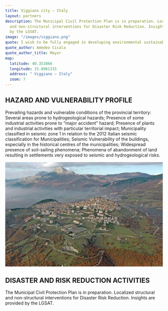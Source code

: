 ```yaml
---
title: Viggiano city – Italy
layout: partners
description: The Municipal Civil Protection Plan is in preparation. Localized structural
  and non-structural interventions for Disaster Risk Reduction. Insights are provided
  by the LGSAT.
image: "/images/viggiano.png"
quote: I wish to be fully engaged in developing environmental sustainability and territorial safety in the urban and land-use government actions. To this aim, our community will actively participate with the Province of Potenza in the action proposed for strengthening territorial resilience by adopting local policies and specific actions.
quote_author: Amedeo Cicala
quote_author_title: Mayor
map:
  latitude: 40.353866
  longitude: 15.8961315
  address: " Viggiano – Italy"
  zoom: 7
---
```


<div class="map" id="map"></div>

## HAZARD AND VULNERABILITY PROFILE 
Prevailing hazards and vulnerable conditions of the provincial territory: Several areas prone to hydrogeological hazards; Presence of some industrial activities prone to “major accident” hazard; Presence of plants and industrial activities with particular territorial impact; Municipality classified in seismic zone 1 in relation to the 2012 Italian seismic classification for Municipalities; Seismic Vulnerability of the buildings, especially in the historical centres of the municipalities; Widespread presence of soil-sailing phenomena; Phenomena of abandonment of land resulting in settlements very exposed to seismic and hydrogeological risks.

![alt text](/images/viggiano.png "Viggiano – Italy")

## DISASTER AND RISK REDUCTION ACTIVITIES 
The Municipal Civil Protection Plan is in preparation. Localized structural and non-structural interventions for Disaster Risk Reduction. Insights are provided by the LGSAT.
